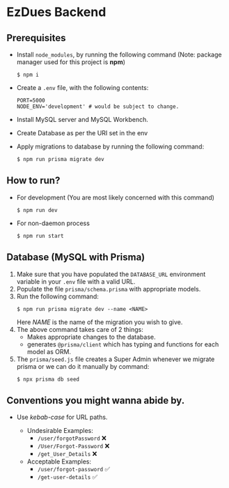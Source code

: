 # EzDues Backend

## Prerequisites

- Install `node_modules`, by running the following command (Note: package manager used for this project is **npm**)
  ```console
  $ npm i
  ```
- Create a `.env` file, with the following contents:

  ```env
  PORT=5000
  NODE_ENV='development' # would be subject to change.
  ```

- Install MySQL server and MySQL Workbench.

- Create Database as per the URI set in the env

- Apply migrations to database by running the following command:
  ```console
  $ npm run prisma migrate dev
  ```

## How to run?

- For development (You are most likely concerned with this command)
  ```console
  $ npm run dev
  ```

- For non-daemon process
  ```console
  $ npm run start
  ```

## Database (MySQL with Prisma)

1. Make sure that you have populated the `DATABASE_URL` environment variable in your `.env` file with a valid URL.
2. Populate the file `prisma/schema.prisma` with appropriate models.
3. Run the following command:
   ```console
   $ npm run prisma migrate dev --name <NAME>
   ```
   Here _NAME_ is the name of the migration you wish to give.
4. The above command takes care of 2 things:
   - Makes appropriate changes to the database.
   - generates `@prisma/client` which has typing and functions for each model as ORM.
5. The `prisma/seed.js` file creates a Super Admin whenever we migrate prisma or we can do it manually by command:
    ```console
   $ npx prisma db seed
   ```

## Conventions you might wanna abide by.

- Use _kebab-case_ for URL paths.

  - Undesirable Examples:
    - `/user/forgotPassword` ❌
    - `/User/Forgot-Password` ❌
    - `/get_User_Details` ❌
  - Acceptable Examples:
    - `/user/forgot-password` ✅
    - `/get-user-details` ✅
